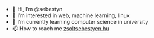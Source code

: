 - 👋 Hi, I’m @sebestyn
- 👀 I’m interested in web, machine learning, linux
- 🌱 I’m currently learning computer science in university
- 📫 How to reach me [zsoltsebestyen.hu](https://zsoltsebestyen.hu/)

<!---
sebestyn/sebestyn is a ✨ special ✨ repository because its `README.md` (this file) appears on your GitHub profile.
You can click the Preview link to take a look at your changes.
--->
